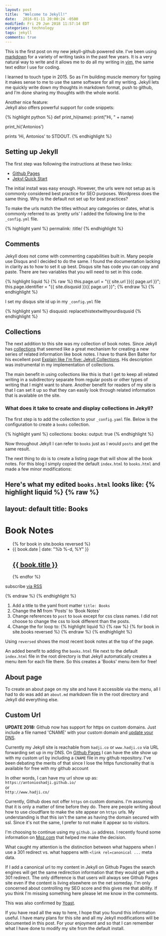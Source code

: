 ```yaml
---
layout: post
title:  "Welcome to Jekyll!"
date:   2016-01-11 20:00:24 -0500
modified: Fri 29 Jun 2018 11:57:14 EDT
categories: technology
tags: jekyll
comments: true
---
```


This is the first post on my new jekyll-github powered site.  I've been using [markdown][md] for a variety of writing tasks in the past few years.  It is a very natural way to write and it allows me to do all my writing in [vim][v], the same text editor I use for coding.  

I learned to touch type in 2015.  So as I'm building muscle memory for typing it makes sense to me to use the same software for all my writing.  Jekyll lets me quickly write down my thoughts in markdown format, push to github, and I'm done sharing my thoughts with the whole world.


Another nice feature:  
Jekyll also offers powerful support for code snippets:

{% highlight python %}
def print_hi(name):
  print("Hi, " + name)

print_hi('Antonios')

prints 'Hi, Antonios' to STDOUT.
{% endhighlight %}

## Setting up Jekyll
The first step was following the instructions at these two links:  

- [Github Pages](https://pages.github.com)
- [Jekyl Quick Start](https://jekyllrb.com/docs/quickstart/)

The initial install was easy enough.  However, the urls were not setup as is commonly considered best practice for SEO purposes.  Wordpress does the same thing.  Why is the default not set up for best practices?

To make the urls match the titles without any categories or dates, what is commonly referred to as 'pretty urls' I added the following line to the `_config.yml` file.

{% highlight yaml %}
permalink: :title/
{% endhighlight %}

## Comments
Jekyll does not come with commenting capabilities built in.  Many people use Disqus and I decided to do the same.  I found the documentation lacking in clarity as to how to set it up best.  Disqus site has code you can copy and paste.  There are two variables that you will need to set in this code.

{% highlight liquid %}
{% raw %}
this.page.url = "{{ site.url }}{{ page.url }}";
this.page.identifier = "{{ site.disqusid }}{{ page.url }}";
{% endraw %}
{% endhighlight %}

I set my disqus site id up in my `_config.yml` file 

{% highlight yaml %}
disqusid: replacethistextwithyourdisqusid
{% endhighlight %}

## Collections
The next addition to this site was my collection of book notes.  Since Jekyll has [collections][jd-c] that seemed like a great mechanism for creating a new series of related information like book notes.  I have to thank Ben Balter for his excellent post [Explain like I'm five: Jekyll Collections][link1]. His description was instrumental in my implementation of collections.  

The main benefit in using collections like this is that I get to keep all related writing in a subdirectory separate from regular posts or other types of writing that I might want to share.  Another benefit for readers of my site is that I can set it up so that they can easily look through related information that is available on the site.  

### What does it take to create and display collections in Jekyll?

The first step is to add the collection to your `_config.yaml` file. Below is the configuration to create a `books` collection.

{% highlight yaml %}
collections:
  books:
    output: true
{% endhighlight %}

Now throughout Jekyll I can refer to `books` just as I would `posts` and get the same result.  

The next thing to do is to create a listing page that will show all the book notes.  For this blog I simply copied the default `index.html` to `books.html` and made a few minor modifications:  

Here's what my edited `books.html` looks like:
{% highlight liquid %}
{% raw %}
---
layout: default
title: Books
---

<div class="home">
  <h1 class="page-heading">Book Notes</h1>
  <ul class="post-list">
    {% for book in site.books reversed %}
      <li>
        <span class="post-meta">{{ book.date | date: "%b %-d, %Y" }}</span>
        <h2>
          <a class="post-link" href="{{ book.url | prepend: site.baseurl }}">{{ book.title }}</a>
        </h2>
      </li>
    {% endfor %}
  </ul>

  <p class="rss-subscribe">subscribe <a href="{{ "/feed.xml" | prepend: site.baseurl }}">via RSS</a></p>
</div>
{% endraw %}
{% endhighlight %}

1. Add a title to the yaml front matter `title: Books`
2. Change the **h1** from 'Posts' to 'Book Notes'
3. Change references to `post` to `book` except for css class names.  I did not choose to change the css to look different than the posts.
4. Change the for loop to:
{% highlight liquid %}
{% raw %}
{% for book in site.books reversed %}
{% endraw %}
{% endhighlight %}

Using `reversed` shows the most recent book notes at the top of the page.

An added benefit to adding the `books.html` file next to the default `index.html` file in the root directory is that Jekyll automatically creates a menu item for each file there.  So this creates a 'Books' menu item for free!

## About page

To create an about page on my site and have it accessible via the menu, all I had to do was add an `about.md` markdown file in the root directory and Jekyll did everything else.

## Custom Url

**UPDATE 2018:** Github now has support for https on custom domains.  Just include a file named 'CNAME' with your custom domain and [update your DNS](https://help.github.com/articles/setting-up-a-www-subdomain/).

Currently my Jekyll site is reachable from `hadji.co` or `www.hadji.co` via URL forwarding set up in my DNS. On [Github Pages][gp] I can have the site show up with my custom url by including a `CNAME` file in my github repository.  I've been debating the merits of that since I lose the https functionality that is available for free with my github account  

In other words, I can have my url show up as:  
`https://antonioshadji.github.io/`  
or  
`http://www.hadji.co/`  

Currently, Github does not offer `https` on custom domains.  I'm assuming that it is only a matter of time before they do. There are people writing about how to use cloudflare to make the site appear on `https` urls.  My understanding is that this isn't the same as having the domain secured with ssl.  Since it's not the same, I prefer to not make it appear so to visitors.

I'm choosing to continue using my `github.io` address.  I recently found some information on [Moz.com][moz] that helped me make the decision.  

<blockquote class="imgur-embed-pub" lang="en" data-id="3oFVArO"><a href="//imgur.com/3oFVArO"></a></blockquote><script async src="//s.imgur.com/min/embed.js" charset="utf-8"></script>

What caught my attention is the distinction between what happens when I use a 301 redirect vs. what happens with `<link rel=canonical ...` meta data.  

If I add a canonical url to my content in Jekyll on Github Pages the search engines will get the same redirection information that they would get with a 301 redirect.  The only difference is that users will always see Github Pages site even if the content is living elsewhere on the net someday. I'm only concerned about controlling my SEO score and this gives me that ability.  If you think I'm missing something here please let me know in the comments.  

This was also confirmed by [Yoast][y].


If you have read all the way to here, I hope that you found this information useful.  I have many plans for this site and all my Jekyll modifications will be documented in this post.  For your enjoyment and so that I can remember what I have done to modify my site from the default install.

[y]: https://yoast.com/rel-canonical/#301-redirect-vs-canonical
[moz]: https://moz.com/blog/subdomains-vs-subfolders-rel-canonical-vs-301-how-to-structure-links-optimally-for-seo-whiteboard-friday
[gp]: https://pages.github.com/
[link1]: http://ben.balter.com/2015/02/20/jekyll-collections/
[jd-c]: https://jekyllrb.com/docs/collections/
[md]: https://help.github.com/articles/github-flavored-markdown/
[v]: http://www.vim.org/
